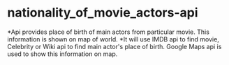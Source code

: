 # nationality_of_movie_actors-api


*Api provides place of birth of main actors from particular movie. This information is shown on map of world.
*It will use IMDB api to find movie, Celebrity or Wiki api to find main actor's place of birth. Google Maps api is used to show this information on map.